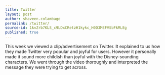```yaml
---
title: Twitter
layout: post
author: shaveen.colambage
permalink: /twitter/
source-id: 1kvZrb7KLS_c9LDxCRetzH1kykc_H0D3MEFVSbFkMLEg
published: true
---
```

This week we viewed a clip/advertisement on Twitter. It explained to us how they made Twitter very popular and joyful for users. However it personally made it sound more childish than joyful with the Disney-sounding characters. We went through the video thoroughly and interpreted the message they were trying to get across.


